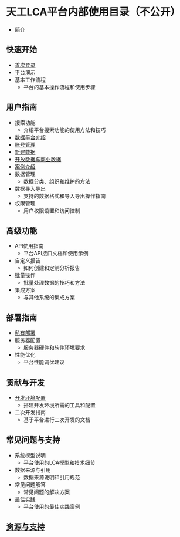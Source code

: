 # 天工LCA平台内部使用目录（不公开）

- [简介](intro.md)

## 快速开始
- [首次登录](quick-start/first-login.md)
- [平台演示](quick-start/demonstrations.md)
- 基本工作流程
  - 平台的基本操作流程和使用步骤

## 用户指南
- 搜索功能
  - 介绍平台搜索功能的使用方法和技巧
- [数据平台介绍](user-guide/data.md)
- [账号管理](user-guide/account-profile.md)
- [新建数据](user-guide/create-my-data.md)
- [开放数据与商业数据](user-guide/tiangong-data.md)
- [案例介绍](user-guide/case_introduction.md)
- 数据管理
  - 数据分类、组织和维护的方法
- 数据导入导出
  - 支持的数据格式和导入导出操作指南
- 权限管理
  - 用户权限设置和访问控制

## 高级功能
- API使用指南
  - 平台API接口文档和使用示例
- 自定义报告
  - 如何创建和定制分析报告
- 批量操作
  - 批量处理数据的技巧和方法
- 集成方案
  - 与其他系统的集成方案

## 部署指南  
- [私有部署](/deploy/local-deploy.md)
- 服务器配置
  - 服务器硬件和软件环境要求
- 性能优化
  - 平台性能调优建议

## 贡献与开发
- [开发环境配置](/dev/dev-env.md)
  - 搭建开发环境所需的工具和配置
- 二次开发指南
  - 基于平台进行二次开发的文档


## 常见问题与支持
- 系统模型说明
  - 平台使用的LCA模型和技术细节
- 数据来源与引用
  - 数据来源说明和引用规范
- 常见问题解答
  - 常见问题的解决方案
- 最佳实践
  - 平台使用的最佳实践案例

## [资源与支持](resources-and-support.md)

